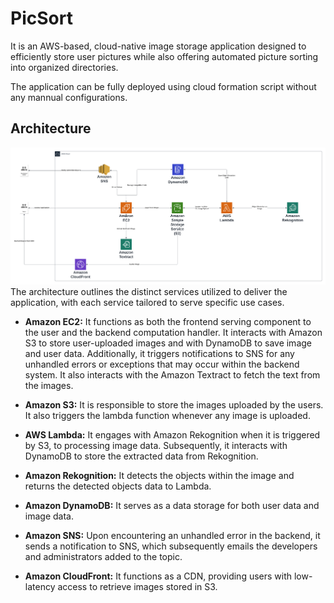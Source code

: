 # PicSort

It is an AWS-based, cloud-native image storage application designed to efficiently store user pictures while also offering automated picture sorting into organized directories.

The application can be fully deployed using cloud formation script without any mannual configurations.

## Architecture

![](Architecture.png)
The architecture outlines the distinct services utilized to deliver the application, with each service tailored to serve specific use cases.

- **Amazon EC2:** It functions as both the frontend serving component to the user and the backend computation handler. It interacts with Amazon S3 to store user-uploaded images and with DynamoDB to save image and user data. Additionally, it triggers notifications to SNS for any unhandled errors or exceptions that may occur within the backend system. It also interacts with the Amazon Textract to fetch the text from the images.

- **Amazon S3:** It is responsible to store the images uploaded by the users. It also triggers the lambda function whenever any image is uploaded.

- **AWS Lambda:** It engages with Amazon Rekognition when it is triggered by S3, to processing image data. Subsequently, it interacts with DynamoDB to store the extracted data from Rekognition.

- **Amazon Rekognition:** It detects the objects within the image and returns the detected objects data to Lambda.

- **Amazon DynamoDB:** It serves as a data storage for both user data and image data.

- **Amazon SNS:** Upon encountering an unhandled error in the backend, it sends a notification to SNS, which subsequently emails the developers and administrators added to the topic.

- **Amazon CloudFront:** It functions as a CDN, providing users with low-latency access to retrieve images stored in S3.
